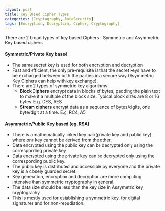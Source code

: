 ```yaml
---
layout: post
title: Key Based Cipher Types
categories: [Cryptography, DataSecurity]
tags: [Encryption, Decryption, Cipher, Cryptography]
---
```


There are 2 broad types of key based Ciphers - Symmetric and Asymmetric Key based ciphers

#### Symmetric/Private Key based
- The same secret key is used for both encryption and decryption
- Fast and efficient, the only pre-requisite is that the secret keys have to be exchanged between both the parties in a secure way (Asymmetric Key Ciphers can help with key exchange).
- There are 2 types of symmetric key algorithms
   - **Block Ciphers** encrypt data in blocks of bytes, padding the plain text to make it a multiple of the block size. Typical block sizes are 8 or 16 bytes. E.g. DES, AES
   - **Stream ciphers** encrypt data as a sequence of bytes/digits, one byte/digit at a time. E.g. RC4, A5


#### Asymmetric/Public Key based (eg. RSA)
- There is a mathematically linked key pair(private key and public key) where one  key cannot be derived from the other.
- Data encrypted using the public key can be decrypted only using the corresponding private key. 
- Data encrypted using the private key can be decrypted only using the corresponding public key.
- The public key is distributed and accessible by everyone and the private key is a closely guarded secret.
- Key generation, encryption and decryption are more computing intensive than symmetric cryptography in general.
- The data size should be less than the key size in Assymetric key cryptography
- This is mostly used for establishing a symmetric key, for digital signatures and for non-repudiation.